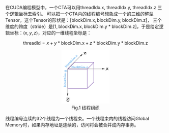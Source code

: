 在CUDA编程模型中，一个CTA可以用$\text{threadIdx.x}$, $\text{threadIdx.y}$, $\text{threadIdx.z}$ 三个逻辑坐标去索引。 可以把一个CTA内的线程编号想象成一个的三维的整型Tensor，这个Tensor的形状是：$[\text{blockDim.x}, \text{blockDim.y}, \text{blockDim.z}]$， 三个维度的跨度（stride）是$[1, \text{blockDim.x}, \text{blockDim.y}*\text{blockDim.z}]$，于是给定逻辑坐标：$(x, y, z)$，对应的一维线程坐标是：

$$\text{threadId} = x+y*\text{blockDim.x}+z*\text{blockDim.y}*\text{blockDim.z}$$

<p align="center"><img src="/images/threads_indices.png" width="30%"/><br>Fig.1 线程组织</p>

线程编号连续的32个线程为一个线程束。一个线程束内的线程访问Global Memory时，如果内存地址是连续的，访问将会被合并成内存事务。